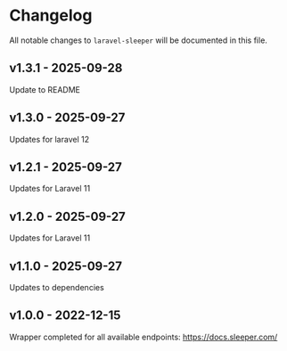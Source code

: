 # Changelog

All notable changes to `laravel-sleeper` will be documented in this file.

## v1.3.1 - 2025-09-28

Update to README

## v1.3.0 - 2025-09-27

Updates for laravel 12

## v1.2.1 - 2025-09-27

Updates for Laravel 11

## v1.2.0 - 2025-09-27

Updates for Laravel 11

## v1.1.0 - 2025-09-27

Updates to dependencies

## v1.0.0 - 2022-12-15

Wrapper completed for all available endpoints: https://docs.sleeper.com/
